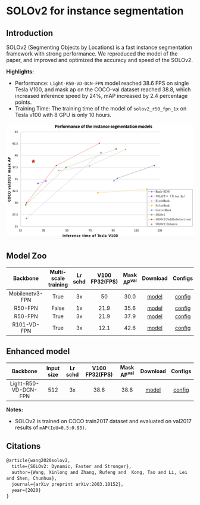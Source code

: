 # SOLOv2 for instance segmentation

## Introduction

SOLOv2 (Segmenting Objects by Locations) is a fast instance segmentation framework with strong performance. We reproduced the model of the paper, and improved and optimized the accuracy and speed of the SOLOv2.

**Highlights:**

- Performance: `Light-R50-VD-DCN-FPN` model reached 38.6 FPS on single Tesla V100, and mask ap on the COCO-val dataset reached 38.8, which increased inference speed by 24%, mAP increased by 2.4 percentage points.
- Training Time: The training time of the model of `solov2_r50_fpn_1x` on Tesla v100 with 8 GPU is only 10 hours.

<div align="center">
  <img src="../../docs/images/instance_segmentation.png" width=800 />
</div>


## Model Zoo

| Backbone                | Multi-scale training  | Lr schd | V100 FP32(FPS) | Mask AP<sup>val</sup> |         Download                  | Configs |
| :---------------------: | :-------------------: | :-----: | :------------: | :-----: | :---------: | :------------------------: |
| Mobilenetv3-FPN                 |  True                |   3x    |     50          |  30.0   | [model](https://paddlemodels.bj.bcebos.com/object_detection/solov2_mobilenetv3_fpn_448_3x.pdparams) | [config](https://github.com/PaddlePaddle/PaddleDetection/tree/master/configs/solov2/solov2_mobilenetv3_fpn_448_3x.yml) |
| R50-FPN                 |  False                |   1x    |     21.9          |  35.6   | [model](https://paddlemodels.bj.bcebos.com/object_detection/solov2_r50_fpn_1x.pdparams) | [config](https://github.com/PaddlePaddle/PaddleDetection/tree/master/configs/solov2/solov2_r50_fpn_1x.yml) |
| R50-FPN                 |  True                |   3x    |     21.9          |  37.9   | [model](https://paddlemodels.bj.bcebos.com/object_detection/solov2_r50_fpn_3x.pdparams) | [config](https://github.com/PaddlePaddle/PaddleDetection/tree/master/configs/solov2/solov2_r50_fpn_3x.yml) |
| R101-VD-FPN                 |  True               |   3x    |     12.1       |  42.6   | [model](https://paddlemodels.bj.bcebos.com/object_detection/solov2_r101_vd_fpn_3x.pdparams) | [config](https://github.com/PaddlePaddle/PaddleDetection/tree/master/configs/solov2/solov2_r101_vd_fpn_3x.yml) |

## Enhanced model
| Backbone                | Input size  | Lr schd | V100 FP32(FPS) | Mask AP<sup>val</sup> |         Download                  | Configs |
| :---------------------: | :-------------------: | :-----: | :------------: | :-----: | :---------: | :------------------------: |
| Light-R50-VD-DCN-FPN          |  512     |   3x    |     38.6          |  38.8   | [model](https://paddlemodels.bj.bcebos.com/object_detection/solov2_light_r50_vd_fpn_dcn_512_3x.pdparams) | [config](https://github.com/PaddlePaddle/PaddleDetection/tree/master/configs/solov2/solov2_light_r50_vd_fpn_dcn_512_3x.yml) |

**Notes:**

- SOLOv2 is trained on COCO train2017 dataset and evaluated on val2017 results of `mAP(IoU=0.5:0.95)`.

## Citations
```
@article{wang2020solov2,
  title={SOLOv2: Dynamic, Faster and Stronger},
  author={Wang, Xinlong and Zhang, Rufeng and  Kong, Tao and Li, Lei and Shen, Chunhua},
  journal={arXiv preprint arXiv:2003.10152},
  year={2020}
}
```
